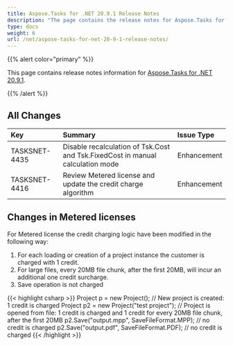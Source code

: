 ```yaml
---
title: Aspose.Tasks for .NET 20.9.1 Release Notes
description: "The page contains the release notes for Aspose.Tasks for .NET 20.9.1."
type: docs
weight: 6
url: /net/aspose-tasks-for-net-20-9-1-release-notes/
---
```


{{% alert color="primary" %}}

This page contains release notes information for [Aspose.Tasks for .NET 20.9.1](https://downloads.aspose.com/tasks/net/new-releases/-aspose.tasks-for-.net-20.9.1/).

{{% /alert %}}

## **All Changes**
|**Key**|**Summary**|**Issue Type**|
| :- | :- | :- |
| TASKSNET-4435 | Disable recalculation of Tsk.Cost and Tsk.FixedCost in manual calculation mode | Enhancement |
| TASKSNET-4416 | Review Metered license and update the credit charge algorithm | Enhancement |

## Changes in Metered licenses

For Metered license the credit charging logic have been modified in the following way:

1. For each loading or creation of a project instance the customer is charged with 1 credit.
2. For large files, every 20MB file chunk, after the first 20MB, will incur an additional one credit surcharge.
3. Save operation is not charged

{{< highlight csharp >}}
Project p = new Project(); // New project is created: 1 credit is charged
Project p2 = new Project("test project"); // Project is opened from file: 1 credit is charged and 1 credit for every 20MB file chunk, after the first 20MB
p2.Save("output.mpp", SaveFileFormat.MPP); // no credit is charged
p2.Save("output.pdf", SaveFileFormat.PDF); // no credit is charged
{{< /highlight >}}

